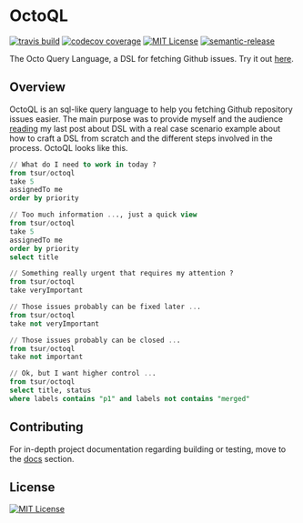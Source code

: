 # OctoQL

[![travis build](https://img.shields.io/travis/danilorossi/es6-lib-template.svg?style=flat-square)](https://travis-ci.org/danilorossi/es6-lib-template)
[![codecov coverage](https://img.shields.io/codecov/c/github/danilorossi/es6-lib-template.svg?style=flat-square)](https://codecov.io/github/danilorossi/es6-lib-template)
[![MIT License](https://img.shields.io/npm/l/es6-lib-template.svg?style=flat-square)](http://opensource.org/licenses/MIT)
[![semantic-release](https://img.shields.io/badge/%20%20%F0%9F%93%A6%F0%9F%9A%80-semantic--release-e10079.svg?style=flat-square)](https://github.com/semantic-release/semantic-release)

The Octo Query Language, a DSL for fetching Github issues. Try it out [here]().

## Overview

OctoQL is an sql-like query language to help you fetching Github repository issues easier. The main purpose was to provide myself and the audience [reading]() my last post about DSL with a real case scenario example about how to craft a DSL from scratch and the different steps involved in the process. OctoQL looks like this.

```sql
// What do I need to work in today ?
from tsur/octoql
take 5
assignedTo me
order by priority

// Too much information ..., just a quick view
from tsur/octoql
take 5
assignedTo me
order by priority
select title

// Something really urgent that requires my attention ?
from tsur/octoql
take veryImportant

// Those issues probably can be fixed later ...
from tsur/octoql
take not veryImportant

// Those issues probably can be closed ...
from tsur/octoql
take not important

// Ok, but I want higher control ...
from tsur/octoql
select title, status
where labels contains "p1" and labels not contains "merged"
```

## Contributing

For in-depth project documentation regarding building or testing, move to the [docs]() section.  

## License

[![MIT License](https://img.shields.io/npm/l/es6-lib-template.svg?style=flat-square)](http://opensource.org/licenses/MIT)

